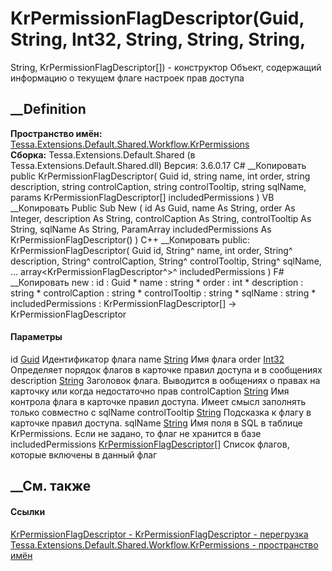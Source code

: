 # KrPermissionFlagDescriptor(Guid, String, Int32, String, String, String,
String, KrPermissionFlagDescriptor[]) - конструктор
Объект, содержащий информацию о текущем флаге настроек прав доступа
## __Definition
 **Пространство имён:**
[Tessa.Extensions.Default.Shared.Workflow.KrPermissions](N_Tessa_Extensions_Default_Shared_Workflow_KrPermissions.htm)  
 **Сборка:** Tessa.Extensions.Default.Shared (в
Tessa.Extensions.Default.Shared.dll) Версия: 3.6.0.17
C# __Копировать
     public KrPermissionFlagDescriptor(
    	Guid id,
    	string name,
    	int order,
    	string description,
    	string controlCaption,
    	string controlTooltip,
    	string sqlName,
    	params KrPermissionFlagDescriptor[] includedPermissions
    )
VB __Копировать
     Public Sub New ( 
    	id As Guid,
    	name As String,
    	order As Integer,
    	description As String,
    	controlCaption As String,
    	controlTooltip As String,
    	sqlName As String,
    	ParamArray includedPermissions As KrPermissionFlagDescriptor()
    )
C++ __Копировать
     public:
    KrPermissionFlagDescriptor(
    	Guid id, 
    	String^ name, 
    	int order, 
    	String^ description, 
    	String^ controlCaption, 
    	String^ controlTooltip, 
    	String^ sqlName, 
    	... array<KrPermissionFlagDescriptor^>^ includedPermissions
    )
F# __Копировать
     new : 
            id : Guid * 
            name : string * 
            order : int * 
            description : string * 
            controlCaption : string * 
            controlTooltip : string * 
            sqlName : string * 
            includedPermissions : KrPermissionFlagDescriptor[] -> KrPermissionFlagDescriptor
#### Параметры
id [Guid](https://learn.microsoft.com/dotnet/api/system.guid)
    Идентификатор флага
name [String](https://learn.microsoft.com/dotnet/api/system.string)
    Имя флага
order [Int32](https://learn.microsoft.com/dotnet/api/system.int32)
    Определяет порядок флагов в карточке правил доступа и в сообщениях
description [String](https://learn.microsoft.com/dotnet/api/system.string)
    Заголовок флага. Выводится в ообщениях о правах на карточку или когда недостаточно прав
controlCaption [String](https://learn.microsoft.com/dotnet/api/system.string)
    Имя контрола флага в карточке правил доступа. Имеет смысл заполнять только совместно с sqlName
controlTooltip [String](https://learn.microsoft.com/dotnet/api/system.string)
    Подсказка к флагу в карточке правил доступа.
sqlName [String](https://learn.microsoft.com/dotnet/api/system.string)
    Имя поля в SQL в таблице KrPermissions. Если не задано, то флаг не хранится в базе
includedPermissions
[KrPermissionFlagDescriptor](T_Tessa_Extensions_Default_Shared_Workflow_KrPermissions_KrPermissionFlagDescriptor.htm)[]
    Список флагов, которые включены в данный флаг
##  __См. также
#### Ссылки
[KrPermissionFlagDescriptor -
](T_Tessa_Extensions_Default_Shared_Workflow_KrPermissions_KrPermissionFlagDescriptor.htm)
[KrPermissionFlagDescriptor -
перегрузка](Overload_Tessa_Extensions_Default_Shared_Workflow_KrPermissions_KrPermissionFlagDescriptor__ctor.htm)
[Tessa.Extensions.Default.Shared.Workflow.KrPermissions - пространство
имён](N_Tessa_Extensions_Default_Shared_Workflow_KrPermissions.htm)
